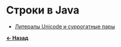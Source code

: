 # Строки в Java

* [Литералы Unicode и суррогатные пары](java_unicode_literals_surrogate_pairs.md)

[**&#x2190; Назад**](../../README.md)